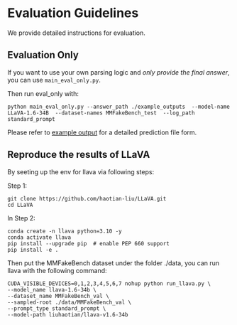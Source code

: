 # Evaluation Guidelines
We provide detailed instructions for evaluation. 

## Evaluation Only
If you want to use your own parsing logic and *only provide the final answer*, you can use `main_eval_only.py`.

Then run eval_only with:
```
python main_eval_only.py --answer_path ./example_outputs  --model-name LLaVA-1.6-34B  --dataset-names MMFakeBench_test  --log_path standard_prompt
```

Please refer to [example output](https://github.com/liuxuannan/MMFakeBench/tree/main/eval/example_outputs/LLaVA-1.6-34B/standard_prompt/MMFakeBench_test.json) for a detailed prediction file form.


## Reproduce the results of LLaVA
By seeting up the env for llava via following steps:

Step 1:
```init
git clone https://github.com/haotian-liu/LLaVA.git
cd LLaVA
```
In Step 2:
```
conda create -n llava python=3.10 -y
conda activate llava
pip install --upgrade pip  # enable PEP 660 support
pip install -e .
```

Then put the MMFakeBench dataset under the folder ./data, you can run llava with the following command:
```
CUDA_VISIBLE_DEVICES=0,1,2,3,4,5,6,7 nohup python run_llava.py \
--model_name llava-1.6-34b \
--dataset_name MMFakeBench_val \
--sampled-root ./data/MMFakeBench_val \
--prompt_type standard_prompt \
--model-path liuhaotian/llava-v1.6-34b
```
